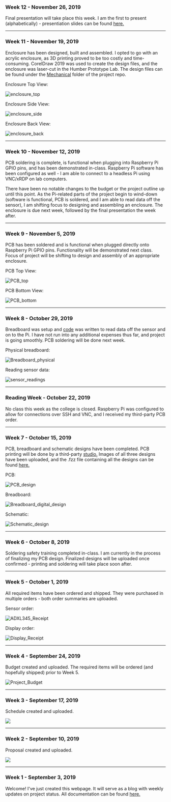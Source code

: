 <html>
 <head></head>
 <body>
  <h3 id="november-26-2019-week-12">Week 12 - November 26, 2019</h3>
  <p>Final presentation will take place this week. I am the first to present (alphabetically) - presentiation slides can be found <a href="https://github.com/Breezydust/SmartWatch/blob/master/Documentation/ADXL345_Final_Presentation.pptx">here.</a></p>
  <hr>
  
  <h3 id="november-19-2019-week-11">Week 11 - November 19, 2019</h3>
  <p>Enclosure has been designed, built and assembled. I opted to go with an acrylic enclosure, as 3D printing proved to be too costly and time-consuming. CorelDraw 2019 was used to create the design files, and the enclosure was laser-cut in the Humber Prototype Lab. The design files can be found under the <a href="https://github.com/Breezydust/SmartWatch/blob/master/Mechanical">Mechanical</a> folder of the project repo.</p>
  
  <p>Enclosure Top View:</p>
  <p><img src="/SmartWatch/Images/ADXL345_Enclosure_Top.jpg" alt="enclosure_top"/></p>
  
  <p>Enclosure Side View:</p>
  <p><img src="/SmartWatch/Images/ADXL345_Enclosure_Side.jpg" alt="enclosure_side"/></p>
  
  <p>Enclosure Back View:</p>
  <p><img src="/SmartWatch/Images/ADXL345_Enclosure_Back.jpg" alt="enclosure_back"/></p>
  <hr>
  
  
  <h3 id="november-12-2019-week-10">Week 10 - November 12, 2019</h3>
  <p>PCB soldering is complete, is functional when plugging into Raspberry Pi GPIO pins, and has been demonstrated in-class. Raspberry Pi software has been configured as well - I am able to connect to a headless Pi using VNC/xRDP on lab computers. 
   
   
  There have been no notable changes to the budget or the project outline up until this point. As the Pi-related parts of the project begin to wind-down (software is functional, PCB is soldered, and I am able to read data off the sensor), I am shifting focus to designing and assembling an enclosure. The enclosure is due next week, followed by the final presentation the week after.</p>
  <hr>
  
  <h3 id="november-5-2019-week-9">Week 9 - November 5, 2019</h3>
  <p>PCB has been soldered and is functional when plugged directly onto Raspberry Pi GPIO pins. Functionality will be demonstrated next class. Focus of project will be shifting to design and assembly of an appropriate enclosure.</p>
   
  <p>PCB Top View:</p>
  <p><img src="/SmartWatch/Images/ADXL345_PCB_Top.jpeg" alt="PCB_top"/></p>
  
  <p>PCB Bottom View:</p>
  <p><img src="/SmartWatch/Images/ADXL345_PCB_Bottom.jpeg" alt="PCB_bottom"/></p>
  <hr>
  
  <h3 id="october-29-2019-week-8">Week 8 - October 29, 2019</h3>
  <p>Breadboard was setup and <a href="https://github.com/Breezydust/SmartWatch/blob/master/Firmware/ADXL345.py">code</a> was written to read data off the sensor and on to the Pi. I have not run into any additional expenses thus far, and project is going smoothly. PCB soldering will be done next week.</p>
  
  <p>Physical breadboard:</p>
  <p><img src="/SmartWatch/Images/Breadboard_setup_picture.png" alt="Breadboard_physical"/></p>
  
  <p>Reading sensor data:</p>
  <p><img src="/SmartWatch/Images/ADXL345_test_screenshot.png" alt="sensor_readings"/></p>
  <hr>

  <h3 id="october-22-2019-week-reading">Reading Week - October 22, 2019</h3>
  <p>No class this week as the college is closed. Raspberry Pi was configured to allow for connections over SSH and VNC, and I received my third-party PCB order.</p>
  <hr>
  
   <h3 id="october-15-2019-week-7">Week 7 - October 15, 2019</h3>
   <p>PCB, breadboard and schematic designs have been completed. PCB printing will be done by a third-party <a href="https://aisler.net">studio.</a> Images of all three designs have been uploaded, and the .fzz file containing all the designs can be found <a href="https://github.com/Breezydust/SmartWatch/blob/master/Electronics/ADXL345Breadboard.fzz">here.</a></p>
    
   <p>PCB:</p>
   <p><img src="/SmartWatch/Images/PCBDesignImage.png" alt="PCB_design"/></p>
     
   <p>Breadboard:</p>
   <p><img src="/SmartWatch/Images/BreadboardDigitalImage.png" alt="Breadboard_digital_design"/></p>
   
   <p>Schematic:</p>
   <p><img src="/SmartWatch/Images/SchematicImage.png" alt="Schematic_design"/></p>
   <hr>
   
   <h3 id="october-8-2019-week-6">Week 6 - October 8, 2019</h3>
   <p>Soldering safety training completed in-class. I am currently in the process of finalizing my PCB design. Finalized designs will be uploaded once confirmed - printing and soldering will take place soon after.</p>
   <hr>
    
   <h3 id="october-1-2019-week-5">Week 5 - October 1, 2019</h3>
   <p>All required items have been ordered and shipped. They were purchased in multiple orders - both order summaries are uploaded.</p>
   <p>Sensor order:</p>
   <p><img src="/SmartWatch/Images/Adafruit_ADXL345_Order_Redacted.png" alt="ADXL345_Receipt"/></p>
   <p>Display order:</p>
   <p><img src="/SmartWatch/Images/Kuman_OLEDDisplay_Order_Redacted.png" alt="Display_Receipt"/></p>
   <hr>    

   <h3 id="september-24-2019-week-4">Week 4 - September 24, 2019</h3>
   <p>Budget created and uploaded. The required items will be ordered (and hopefully shipped) prior to Week 5.</p>
   <p><img src="/SmartWatch/Images/ProjectBudgetImage.png" alt="Project_Budget"/></p>
   <hr>
    
   <h3 id="september-17-2019-week-3">Week 3 - September 17, 2019</h3>
   <p>Schedule created and uploaded.</p>
   <p><img src="/SmartWatch/Images/ProjectTimelineImage.png"/></p>
   <hr>

   <h3 id="september-10-2019-week-2">Week 2 - September 10, 2019</h3>
   <p>Proposal created and uploaded.</p>
   <p><img src="/SmartWatch/Images/ProjectProposalImage.png"/></p>
   <hr>

   <h3 id="september-03-2019-week-1">Week 1 - September 3, 2019</h3>
   <p>Welcome! I've just created this webpage. It will serve as a blog with weekly updates on project status. All documentation can be found <a href="https://github.com/Breezydust/SmartWatch/tree/master/Documentation">here.</a></p>
   </body>
</html>
